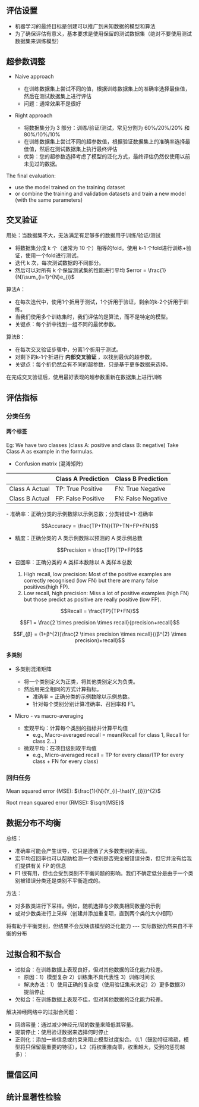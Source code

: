 ## 评估设置

- 机器学习的最终目标是创建可以推广到未知数据的模型和算法
- 为了确保评估有意义，基本要求是使用保留的测试数据集（绝对不要使用测试数据集来训练模型）

## 超参数调整

- Naive approach
	- 在训练数据集上尝试不同的值，根据训练数据集上的准确率选择最佳值，然后在测试数据集上进行评估
	- 问题：通常效果不是很好

- Right approach
	- 将数据集分为 3 部分：训练/验证/测试，常见分割为 60%/20%/20% 和 80%/10%/10%
	- 在训练数据集上尝试不同的超参数值，根据验证数据集上的准确率选择最佳值，然后在测试数据集上执行最终评估
	- 优势：您的超参数选择考虑了模型的泛化方式，最终评估仍然仅使用以前未见过的数据。


The final evaluation:
- use the model trained on the training dataset
- or combine the training and validation datasets and train a new model (with the same parameters)

## 交叉验证

用处：当数据集不大，无法满足有足够多的数据用于训练/验证/测试


- 将数据集分成 k 个（通常为 10 个）相等的fold。使用 k-1 个fold进行训练+验证，使用一个fold进行测试。
- 迭代 k 次，每次测试数据的不同部分。
- 然后可以对所有 k 个保留测试集的性能进行平均  $error = \frac{1}{N}\sum_{i=1}^{N}e_{i}$

算法A：

- 在每次迭代中，使用1个折用于测试，1个折用于验证，剩余的k-2个折用于训练。
- 当我们使用多个训练集时，我们评估的是算法，而不是特定的模型。
- 关键点：每个折中找到一组不同的最优参数。

算法B：

- 在每次交叉验证步骤中，分离1个折用于测试。
- 对剩下的k-1个折进行 **内部交叉验证** ，以找到最优的超参数。
- 关键点：每个折仍然会有不同的超参数，只是基于更多数据来选择。

在完成交叉验证后，使用最好表现的超参数重新在数据集上进行训练

## 评估指标

### 分类任务

#### 两个标签
Eg: We have two classes (class A: positive and class B: negative) Take Class A as example in the formulas.

- Confusion matrix (混淆矩阵)
<div class="center-table" markdown>

|             | Class A Prediction    | Class B Prediction |
|----------------|-------|------------|
|Class A Actual |TP: True Positive|FN: True Negative|
|Class B Actual|FP: False Positive|FN: False Negative|

</div>
 - 准确率：正确分类的示例数除以示例总数；分类错误=1-准确率

$$Accuracy = \frac{TP+TN}{TP+TN+FP+FN}$$

- 精度：正确分类的 A 类示例数除以预测的 A 类示例总数

$$Precision = \frac{TP}{TP+FP}$$

- 召回率：正确分类的 A 类样本数除以 A 类样本总数


	1. High recall, low precision: Most of the positive examples are correctly recognised (low FN) but there are many false positives(high FP).
	2. Low recall, high precision: Miss a lot of positive examples (high FN) but those predict as positive are really positive (low FP).

$$Recall = \frac{TP}{TP+FN}$$

$$F1 = \frac{2 \times precision \times recall}{precision+recall}$$

$$F_{β} = (1+β^{2})\frac{2 \times precision \times recall}{(β^{2} \times precision)+recall}$$

#### 多类别

- 多类别混淆矩阵
	- 将一个类别定义为正类，将其他类别定义为负类。
	- 然后用完全相同的方式计算指标。
		- 准确率 = 正确分类的示例数除以示例总数。
		- 针对每个类别分别计算准确率、召回率和 F1。

- Micro - vs macro-averaging
	- 宏观平均：计算每个类别的指标并计算平均值
		- e.g., Macro-averaged recall = mean(Recall for class 1, Recall for class 2...)
	- 微观平均：在项目级别取平均值
		- e.g., Micro-averaged recall = TP for every class/(TP for every class + FN for every class)

### 回归任务

Mean squared error (MSE): $\frac{1}{N}(Y_{i}-\hat{Y_{i}})^{2}$

Root mean squared error (RMSE): $\sqrt{MSE}$

## 数据分布不均衡

总结：

- 准确率可能会产生误导，它只是遵循了大多数类别的表现。
- 宏平均召回率也可以帮助检测一个类别是否完全被错误分类，但它并没有给我们提供有关 FP 的信息
- F1 很有用，但也会受到类别不平衡问题的影响。我们不确定低分是由于一个类别被错误分类还是类别不平衡造成的。

方法：

- 对多数类进行下采样。例如，随机选择与少数类相同数量的示例
- 或对少数类进行上采样（创建并添加重复项，直到两个类的大小相同）

将有助于平衡类别，但结果不会反映该模型的泛化能力 --- 实际数据仍然来自不平衡的分布

## 过拟合和不拟合

- 过拟合：在训练数据上表现良好，但对其他数据的泛化能力较差。
	- 原因：1）模型复杂 2）训练集不具代表性 3）训练时间长
	- 解决办法：1）使用正确的复杂度（使用验证集来决定）2）更多数据3）提前停止
- 欠拟合：在训练数据上表现不佳，但对其他数据的泛化能力较差。


解决神经网络中的过拟合问题：

- 网络容量：通过减少神经元/层的数量来降低其容量。 
- 提前停止：使用验证数据来选择何时停止 
- 正则化：添加一些信息或约束来阻止模型过度拟合。（L1（鼓励特征稀疏，模型将只保留最重要的特征），L2（将权重推向零，权重越大，受到的惩罚越多）：

## 置信区间

## 统计显著性检验

